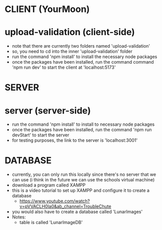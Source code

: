 CLIENT (YourMoon)
=================================================
# upload-validation (client-side)
 - note that there are currently two folders named 'upload-validation'
 - so, you need to cd into the inner 'upload-validation' folder
 - run the command 'npm install' to install the necessary node packages
 - once the packages have been installed, run the command command 'npm run dev' to start the client at 'localhost:5173'

SERVER
=================================================
# server (server-side)
 - run the command 'npm install' to install to necessary node packages
 - once the packages have been installed, run the command 'npm run devStart' to start the server
 - for testing purposes, the link to the server is 'localhost:3001'

DATABASE
=================================================
 - currently, you can only run this locally since there's no server that we can use (i think in the future we can use the schools virtual machine)
 - download a program called XAMPP
 - this is a video tutorial to set up XAMPP and configure it to create a database
    - https://www.youtube.com/watch?v=pVVACLH0la0&ab_channel=TroubleChute
 - you would also have to create a database called 'LunarImages'
 - Notes:
    - table is called 'LunarImageDB'
